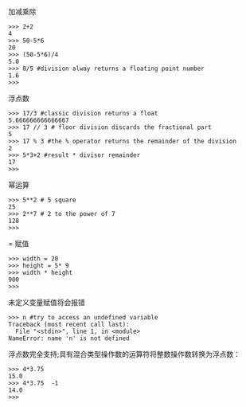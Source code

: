 加减乘除

```
>>> 2+2
4
>>> 50-5*6
20
>>> (50-5*6)/4
5.0
>>> 8/5 #division alway returns a floating point number
1.6
>>>
```

浮点数

```
>>> 17/3 #classic division returns a float
5.666666666666667
>>> 17 // 3 # floor division discards the fractional part
5
>>> 17 % 3 #the % operator returns the remainder of the division
2
>>> 5*3+2 #result * divisor remainder
17
>>>
```

幂运算

```
>>> 5**2 # 5 square
25
>>> 2**7 # 2 to the power of 7
128
>>>
```

= 赋值

```
>>> width = 20
>>> height = 5* 9
>>> width * height
900
>>>
```

未定义变量赋值将会报错

```
>>> n #try to access an undefined variable
Traceback (most recent call last):
  File "<stdin>", line 1, in <module>
NameError: name 'n' is not defined
```

浮点数完全支持;具有混合类型操作数的运算符将整数操作数转换为浮点数：

```
>>> 4*3.75
15.0
>>> 4*3.75  -1
14.0
>>>

```



